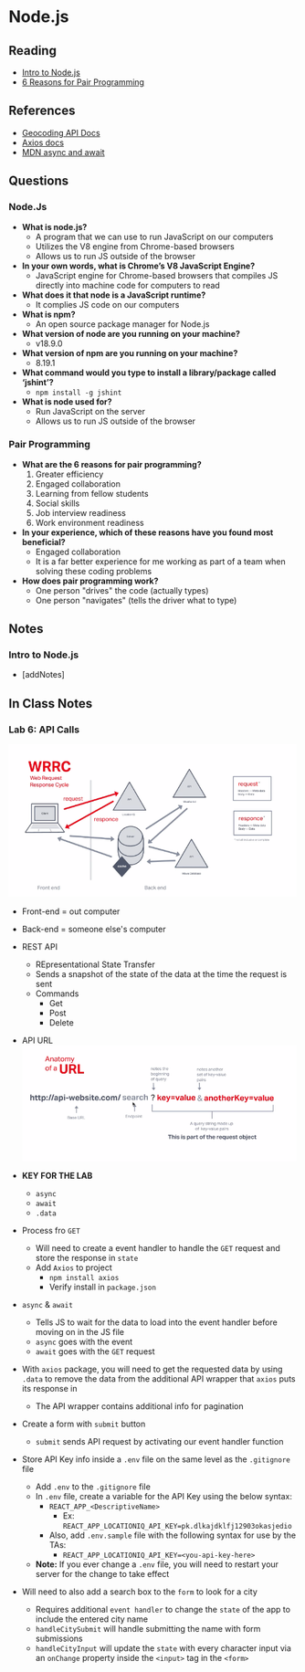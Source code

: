 # Node.js

## Reading

* [Intro to Node.js](https://www.sitepoint.com/an-introduction-to-node-js)
* [6 Reasons for Pair Programming](https://www.codefellows.org/blog/6-reasons-for-pair-programming/)

## References

* [Geocoding API Docs](https://locationiq.com/)
* [Axios docs](https://www.npmjs.com/package/axios)
* [MDN async and await](https://developer.mozilla.org/en-US/docs/Learn/JavaScript/Asynchronous/Async_await)

## Questions

### Node.Js

* **What is node.js?**
  * A program that we can use to run JavaScript on our computers
  * Utilizes the V8 engine from Chrome-based browsers
  * Allows us to run JS outside of the browser
* **In your own words, what is Chrome’s V8 JavaScript Engine?**
  * JavaScript engine for Chrome-based browsers that compiles JS directly into machine code for computers to read
* **What does it that node is a JavaScript runtime?**
  * It complies JS code on our computers
* **What is npm?**
  * An open source package manager for Node.js
* **What version of node are you running on your machine?**
  * v18.9.0
* **What version of npm are you running on your machine?**
  * 8.19.1
* **What command would you type to install a library/package called ‘jshint’?**
  * `npm install -g jshint`
* **What is node used for?**
  * Run JavaScript on the server
  * Allows us to run JS outside of the browser

### Pair Programming

* **What are the 6 reasons for pair programming?**
  1. Greater efficiency
  2. Engaged collaboration
  3. Learning from fellow students
  4. Social skills
  5. Job interview readiness
  6. Work environment readiness
* **In your experience, which of these reasons have you found most beneficial?**
  * Engaged collaboration
  * It is a far better experience for me working as part of a team when solving these coding problems
* **How does pair programming work?**
  * One person "drives" the code (actually types)
  * One person "navigates" (tells the driver what to type)

## Notes

### Intro to Node.js

* [addNotes]

## In Class Notes

### Lab 6: API Calls

![API Call Flow](./api-call.png)

* Front-end = out computer
* Back-end = someone else's computer
* REST API
  * REpresentational State Transfer
  * Sends a snapshot of the state of the data at the time the request is sent
  * Commands
    * Get
    * Post
    * Delete
* API URL
![API URL](api-key.png)

* **KEY FOR THE LAB**
  * `async`
  * `await`
  * `.data`
* Process fro `GET`
  * Will need to create a event handler to handle the `GET` request and store the response in `state`
  * Add `Axios` to project
    * `npm install axios`
    * Verify install in `package.json`
* `async` & `await`
  * Tells JS to wait for the data to load into the event handler before moving on in the JS file
  * `async` goes with the event
  * `await` goes with the `GET` request
* With `axios` package, you will need to get the requested data by using `.data` to remove the data from the additional API wrapper that `axios` puts its response in
  * The API wrapper contains additional info for pagination
* Create a form with `submit` button
  * `submit` sends API request by activating our event handler function
* Store API Key info inside a `.env` file on the same level as the `.gitignore` file
  * Add `.env` to the `.gitignore` file
  * In `.env` file, create a variable for the API Key using the below syntax:
    * `REACT_APP_<DescriptiveName>`
      * Ex: `REACT_APP_LOCATIONIQ_API_KEY=pk.dlkajdklfj12903okasjedio`
    * Also, add `.env.sample` file with the following syntax for use by the TAs:
      * `REACT_APP_LOCATIONIQ_API_KEY=<you-api-key-here>`
  * **Note:** If you ever change a `.env` file, you will need to restart your server for the change to take effect
* Will need to also add a search box to the `form` to look for a city
  * Requires additional `event handler` to change the `state` of the app to include the entered city name
  * `handleCitySubmit` will handle submitting the name with form submissions
  * `handleCityInput` will update the `state` with every character input via an `onChange` property inside the `<input>` tag in the `<form>`
